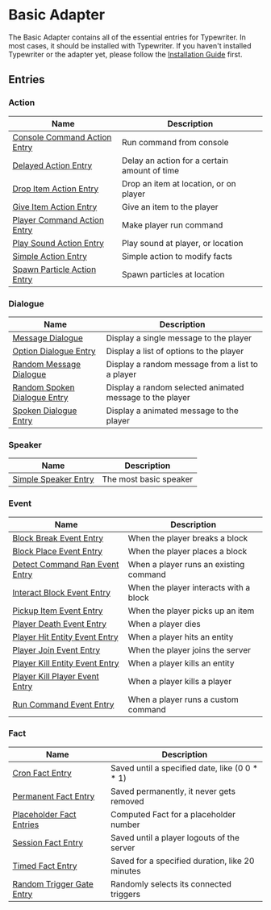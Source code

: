 # Basic Adapter

The Basic Adapter contains all of the essential entries for Typewriter. In most cases, it should be installed with Typewriter. If you haven't installed Typewriter or the adapter yet, please follow the [Installation Guide](Installation-guide) first.

## Entries

### Action

| Name                                                                                  | Description                                  |
| ------------------------------------------------------------------------------------- | -------------------------------------------- |
| [Console Command Action Entry](BasicAdapter/entries/action/ConsoleCommandActionEntry) | Run command from console                     |
| [Delayed Action Entry](BasicAdapter/entries/action/DelayedActionEntry)                | Delay an action for a certain amount of time |
| [Drop Item Action Entry](BasicAdapter/entries/action/DropItemActionEntry)             | Drop an item at location, or on player       |
| [Give Item Action Entry](BasicAdapter/entries/action/GiveItemActionEntry)             | Give an item to the player                   |
| [Player Command Action Entry](BasicAdapter/entries/action/PlayerCommandActionEntry)   | Make player run command                      |
| [Play Sound Action Entry](BasicAdapter/entries/action/PlaySoundActionEntry)           | Play sound at player, or location            |
| [Simple Action Entry](BasicAdapter/entries/action/SimpleActionEntry)                  | Simple action to modify facts                |
| [Spawn Particle Action Entry](BasicAdapter/entries/action/SpawnParticleActionEntry)   | Spawn particles at location                  |

### Dialogue

| Name                                                                                    | Description                                              |
| --------------------------------------------------------------------------------------- | -------------------------------------------------------- |
| [Message Dialogue](BasicAdapter/entries/dialogue/MessageDialogue)                       | Display a single message to the player                   |
| [Option Dialogue Entry](BasicAdapter/entries/dialogue/OptionDialogueEntry)              | Display a list of options to the player                  |
| [Random Message Dialogue](BasicAdapter/entries/dialogue/RandomMessageDialogue)          | Display a random message from a list to a player         |
| [Random Spoken Dialogue Entry](BasicAdapter/entries/dialogue/RandomSpokenDialogueEntry) | Display a random selected animated message to the player |
| [Spoken Dialogue Entry](BasicAdapter/entries/dialogue/SpokenDialogueEntry)              | Display a animated message to the player                 |

### Speaker

| Name                                                                    | Description            |
| ----------------------------------------------------------------------- | ---------------------- |
| [Simple Speaker Entry](BasicAdapter/entries/speaker/SimpleSpeakerEntry) | The most basic speaker |

### Event

| Name                                                                                    | Description                            |
| --------------------------------------------------------------------------------------- | -------------------------------------- |
| [Block Break Event Entry](BasicAdapter/entries/event/BlockBreakEventEntry)              | When the player breaks a block         |
| [Block Place Event Entry](BasicAdapter/entries/event/BlockPlaceEventEntry)              | When the player places a block         |
| [Detect Command Ran Event Entry](BasicAdapter/entries/event/DetectCommandRanEventEntry) | When a player runs an existing command |
| [Interact Block Event Entry](BasicAdapter/entries/event/InteractBlockEventEntry)        | When the player interacts with a block |
| [Pickup Item Event Entry](BasicAdapter/entries/event/PickupItemEventEntry)              | When the player picks up an item       |
| [Player Death Event Entry](BasicAdapter/entries/event/PlayerDeathEventEntry)            | When a player dies                     |
| [Player Hit Entity Event Entry](BasicAdapter/entries/event/PlayerHitEntityEventEntry)   | When a player hits an entity           |
| [Player Join Event Entry](BasicAdapter/entries/event/PlayerJoinEventEntry)              | When the player joins the server       |
| [Player Kill Entity Event Entry](BasicAdapter/entries/event/PlayerKillEntityEventEntry) | When a player kills an entity          |
| [Player Kill Player Event Entry](BasicAdapter/entries/event/PlayerKillPlayerEventEntry) | When a player kills a player           |
| [Run Command Event Entry](BasicAdapter/entries/event/RunCommandEventEntry)              | When a player runs a custom command    |

### Fact

| Name                                                                            | Description                                      |
| ------------------------------------------------------------------------------- | ------------------------------------------------ |
| [Cron Fact Entry](BasicAdapter/entries/fact/CronFactEntry)                      | Saved until a specified date, like (0 0 \* \* 1) |
| [Permanent Fact Entry](BasicAdapter/entries/fact/PermanentFactEntry)            | Saved permanently, it never gets removed         |
| [Placeholder Fact Entries](BasicAdapter/entries/fact/PlaceholderFactEntries)    | Computed Fact for a placeholder number           |
| [Session Fact Entry](BasicAdapter/entries/fact/SessionFactEntry)                | Saved until a player logouts of the server       |
| [Timed Fact Entry](BasicAdapter/entries/fact/TimedFactEntry)                    | Saved for a specified duration, like 20 minutes  |
| [Random Trigger Gate Entry](BasicAdapter/entries/action/RandomTriggerGateEntry) | Randomly selects its connected triggers          |
